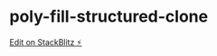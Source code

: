 # poly-fill-structured-clone

[Edit on StackBlitz ⚡️](https://stackblitz.com/edit/typescript-sj1yyx)